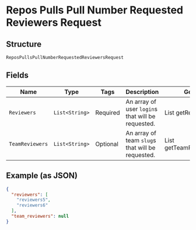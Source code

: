 
# Repos Pulls Pull Number Requested Reviewers Request

## Structure

`ReposPullsPullNumberRequestedReviewersRequest`

## Fields

| Name | Type | Tags | Description | Getter | Setter |
|  --- | --- | --- | --- | --- | --- |
| `Reviewers` | `List<String>` | Required | An array of user `login`s that will be requested. | List<String> getReviewers() | setReviewers(List<String> reviewers) |
| `TeamReviewers` | `List<String>` | Optional | An array of team `slug`s that will be requested. | List<String> getTeamReviewers() | setTeamReviewers(List<String> teamReviewers) |

## Example (as JSON)

```json
{
  "reviewers": [
    "reviewers5",
    "reviewers6"
  ],
  "team_reviewers": null
}
```

